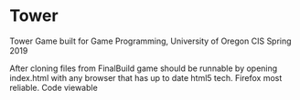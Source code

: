 # Tower
Tower Game built for Game Programming, University of Oregon CIS Spring 2019

After cloning files from FinalBuild game should be runnable by opening index.html with any browser that has up to date
html5 tech. Firefox most reliable. Code viewable
